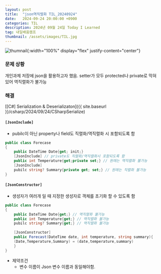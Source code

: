 ```yaml
---
layout: post
title:  "json역직렬화 TIL_20240924"
date:   2024-09-24 20:00:00 +0900
categories: TIL
description: 2024년 09월 24일 Today I Learned
tag: 내일배움캠프
thumbnail: /assets/images/TIL.jpg
---
```


![thumnail]({{page.tilthumbnail}}){:width="100%" display="flex" justify-content="center"}


### 문제 상황
개인과제 저장에 json을 활용하고자 했음.
setter가 모두 protected나 private로 막혀있어 역직렬화가 불가능

### 해결
[\[C#\] Serialization & Deserializaton]({{ site.baseurl }}/csharp/2024/09/24/CSharpSerialize) 
#### `[JsonInclude]`
- pubilc이 아닌 property나 field도 직렬화/역직렬화 시 포함되도록 함
```C#
public class Forecase
{
	public DateTime Date{get; init;}
	[JsonInclude] // private도 직렬화/역직렬화시 포함되도록 함
	public int Temperature{get;private set;} // 원래는 역직렬화 불가능
	[JsonInclude]
	pubilc string? Summary{private get; set;} // 원래는 직렬화 불가능
}
```
#### `[JsonConstructor]`
- 생성자가 여러개 일 때 지정한 생성자로 객체를 초기화 할 수 있도록 함
```C#
public class Forecase
{
	public DateTime Date{get;} // 역직렬화 불가능
	public int Temperature{get;} // 역직렬화 불가능
	pubilc string? Summary{get;} // 역직렬화 불가능
	
	[JsonConstructor]
	public Forecast(DateTime date, int temperature, string summary){
	(Date,Temperature,Summary) = (date,temperature,summary)
	}
}
```
- 제약조건
	- 변수 이름이 Json 변수 이름과 동일해야함.
